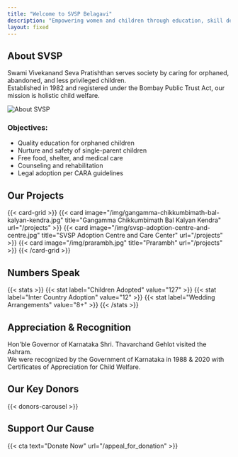```yaml
---
title: "Welcome to SVSP Belagavi"
description: "Empowering women and children through education, skill development, and support."
layout: fixed 
---
```


<!-- {{< hero   
  image="/img/hero-banner.jpg" 
  cta_text="Donate Now" 
  cta_url="/appeal_for_donation" 
>}} -->

## About SVSP

Swami Vivekanand Seva Pratishthan serves society by caring for orphaned, abandoned, and less privileged children.  
Established in 1982 and registered under the Bombay Public Trust Act, our mission is holistic child welfare.

![About SVSP](/img/about-us.jpg)

### Objectives:
- Quality education for orphaned children
- Nurture and safety of single-parent children
- Free food, shelter, and medical care
- Counseling and rehabilitation
- Legal adoption per CARA guidelines

## Our Projects

{{< card-grid >}}
{{< card image="/img/gangamma-chikkumbimath-bal-kalyan-kendra.jpg" title="Gangamma Chikkumbimath Bal Kalyan Kendra" url="/projects" >}}
{{< card image="/img/svsp-adoption-centre-and-centre.jpg" title="SVSP Adoption Centre and Care Center" url="/projects" >}}
{{< card image="/img/prarambh.jpg" title="Prarambh" url="/projects" >}}
{{< /card-grid >}}

## Numbers Speak

{{< stats >}}
{{< stat label="Children Adopted" value="127" >}}
{{< stat label="Inter Country Adoption" value="12" >}}
{{< stat label="Wedding Arrangements" value="8+" >}}
{{< /stats >}}

## Appreciation & Recognition

Hon'ble Governor of Karnataka Shri. Thavarchand Gehlot visited the Ashram.  
We were recognized by the Government of Karnataka in 1988 & 2020 with Certificates of Appreciation for Child Welfare.

## Our Key Donors  
{{< donors-carousel >}}

## Support Our Cause

{{< cta text="Donate Now" url="/appeal_for_donation" >}}